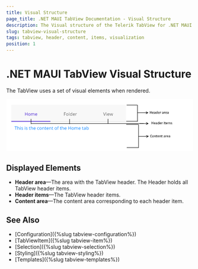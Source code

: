 ```yaml
---
title: Visual Structure
page_title: .NET MAUI TabView Documentation - Visual Structure
description: The Visual structure of the Telerik TabView for .NET MAUI control.
slug: tabview-visual-structure
tags: tabview, header, content, items, visualization
position: 1
---
```


# .NET MAUI TabView Visual Structure

The TabView uses a set of visual elements when rendered.

![TabView Visual Structure](images/visual-structure.png "Visual elements of TabView control")

## Displayed Elements

- **Header area**&mdash;The area with the TabView header. The Header holds all TabView header items.
- **Header items**&mdash;The TabView header items.
- **Content area**&mdash;The content area corresponding to each header item.

## See Also

- [Configuration]({%slug tabview-configuration%})
- [TabViewItem]({%slug tabview-item%})
- [Selection]({%slug tabview-selection%})
- [Styling]({%slug tabview-styling%})
- [Templates]({%slug tabview-templates%})
